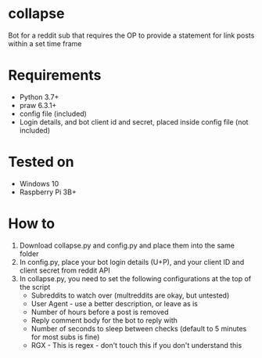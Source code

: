 # collapse
Bot for a reddit sub that requires the OP to provide a statement for link posts within a set time frame

# Requirements
- Python 3.7+
- praw 6.3.1+
- config file (included)
- Login details, and bot client id and secret, placed inside config file (not included)

# Tested on
- Windows 10
- Raspberry Pi 3B+

# How to

1) Download collapse.py and config.py and place them into the same folder
2) In config.py, place your bot login details (U+P), and your client ID and client secret from reddit API
3) In collapse.py, you need to set the following configurations at the top of the script
   - Subreddits to watch over (multreddits are okay, but untested)
   - User Agent - use a better description, or leave as is
   - Number of hours before a post is removed
   - Reply comment body for the bot to reply with
   - Number of seconds to sleep between checks (default to 5 minutes for most subs is fine)
   - RGX - This is regex - don't touch this if you don't understand this
